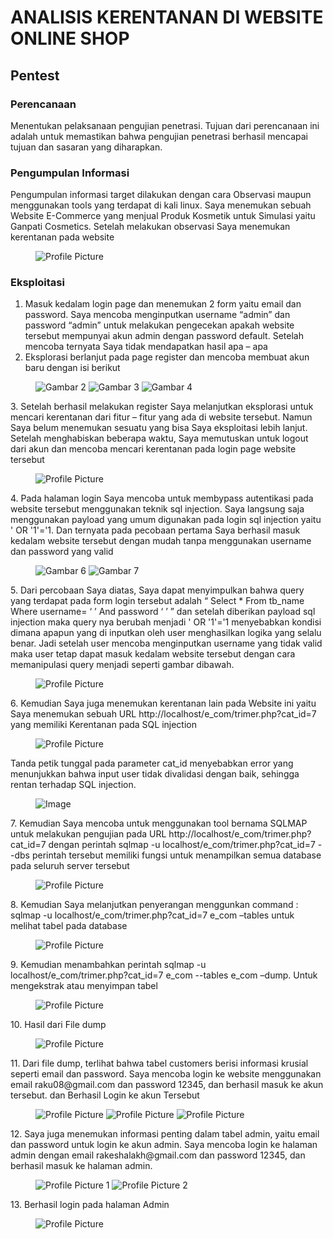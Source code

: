 # ANALISIS KERENTANAN DI WEBSITE ONLINE SHOP

## Pentest
### Perencanaan 
Menentukan pelaksanaan pengujian penetrasi. Tujuan dari perencanaan ini adalah untuk memastikan bahwa pengujian penetrasi berhasil mencapai tujuan dan sasaran yang diharapkan. 

### Pengumpulan Informasi 
Pengumpulan informasi target dilakukan dengan cara Observasi maupun menggunakan tools yang terdapat di kali linux. Saya menemukan sebuah Website E-Commerce yang menjual Produk Kosmetik untuk Simulasi yaitu Ganpati Cosmetics. Setelah melakukan observasi Saya menemukan kerentanan pada website   
<figure>
    <img src="https://blogger.googleusercontent.com/img/b/R29vZ2xl/AVvXsEj1ubNtOYK8PjCVkqA1o1j5rpDjCg3yDYe6buhitbUCc3H6P9PQWBKScftd7mgZqgjfwfdacSFQSf06mph6AeJtlgX2aWIZT84tZ-aYYrV5-GMNbT-8tbl1BGQS-_D8vhaVjob-mqe41EaJdapBt4d7eqt2maoBo28L8l-sv1QpJGKN0_rkSK_BzkJXfI4/s1254/1.png" alt="Profile Picture">
</figure>


### Eksploitasi 
1. Masuk kedalam login page dan menemukan 2 form yaitu email dan password. Saya mencoba menginputkan username “admin” dan password “admin” untuk melakukan pengecekan apakah website tersebut mempunyai akun admin dengan password default. Setelah mencoba ternyata Saya tidak mendapatkan hasil apa – apa 
2. Eksplorasi berlanjut pada page register dan mencoba membuat akun baru dengan isi berikut
<figure>
    <img src="https://blogger.googleusercontent.com/img/b/R29vZ2xl/AVvXsEhKK7VoQeo5SX2MVb3fknOVpb8BbEf92zIwFGPhb_tPOpUQuz_BqZbqNOfPecnv9gq7hUBWhxD68GRNWq1KRR9iKHtTZAQbRRleOwprKU2iQrPYi0jz83u6JOdFFpb7O_28MnXNuRJ-DDA75VytDOskUQKTYo3AFs7HWNFqnqwfBK7McIAp905svTdHlXI/s556/2.png" alt="Gambar 2">
    <img src="https://blogger.googleusercontent.com/img/b/R29vZ2xl/AVvXsEj7GXhRS80Yvvf_NDaGXnwNs7d4L4BHpiETk-WdNR7be7dMcL5b9fY60ITKR8XpUH19RNgZPBgRfzLq71fkzNMdknIgYkbiEdfv5E87uLEo9R1Q0HpzwXrmjOGpyMypH23A2lOBVlF0Q91kl015EGA0nI1cUR_l2_UXshp1UUqXBz1GVB3oQ8GpLdGpP-k/s552/3.png" alt="Gambar 3">
    <img src="https://blogger.googleusercontent.com/img/b/R29vZ2xl/AVvXsEgQ-SIoUfFcNJHgrzCgeY6_A5Hn2HJ6Uh9VK3Ci-n10f91z46ERmYl323kJ_sG49wB918P8zG40HQOkk2SZ_3Q5n0PinDC7_tCgcPXABKIHCOb1JFR-Pzz5nilxlrra6aQlkj1aiGcvn-FcWDKS5afPVlA5CpvOr4ImTN3wqyk0FCi1DHWzOi5mUKl1E8E/s1258/4.png" alt="Gambar 4">
</figure>
3. Setelah berhasil melakukan register Saya melanjutkan eksplorasi untuk mencari kerentanan dari fitur – fitur yang ada di website tersebut. Namun Saya belum menemukan sesuatu yang bisa Saya eksploitasi lebih lanjut. Setelah menghabiskan beberapa waktu, Saya memutuskan untuk logout dari akun dan  mencoba mencari kerentanan pada login page website tersebut 
<figure>
    <img src="https://blogger.googleusercontent.com/img/b/R29vZ2xl/AVvXsEjvZLW4NobxQl8jhyphenhyphenk3rH7V6rDfI9BkuJDGj7i9hP1D9CMVzstYT6SHAQUSJyL8s_8svPC61eg1lOtS8IDwIwHVJAoyhaDmPNYdc0BXc3r-rnXr00sDlkVtcMHELg31ALyQ9HkI6UsO_17U7YdJ9xU1IITg0rx19Ef7lHMZgZoYg3l0u0g-EVqQ8FTWIm8/s1288/5.png" alt="Profile Picture">
</figure>
4. Pada halaman login Saya mencoba untuk membypass autentikasi pada website tersebut menggunakan teknik sql injection. Saya langsung saja menggunakan payload yang umum digunakan pada login sql injection yaitu ' OR '1'='1. Dan ternyata pada pecobaan pertama Saya berhasil masuk kedalam website tersebut dengan mudah tanpa menggunakan username dan password yang valid 
<figure>
    <img src="https://blogger.googleusercontent.com/img/b/R29vZ2xl/AVvXsEjI_pcIhMVdU8CvNCjfc42B6-BOFASHd2-gfgv9fkdDAT0SusIKELzW7VoGr48aZBKGqMEZW2_f_CntotYWxDMw4woiYU1bCA99JOjmQIagnskpJnlEHSpe_yKoZpJLbRiKhsHghDS64tdRIXVIfqW2w-rPZSX3Cz8G_C8pxxd3uktx11H9lIwc7Tt1sIU/s601/6.png" alt="Gambar 6">
    <img src="https://blogger.googleusercontent.com/img/b/R29vZ2xl/AVvXsEhVk1OH67fJo_KFhqoWkSsZPEQoy2H-MaX5BpXPFcJlb9e5kmodQbmT6YGE0Po_nUcR9I9Wa1sTtWeLHm-t2jsu2S0FbFKIquwJqASojX1cF2rj_9EbyLx3-ou4LjbMd72B3RpbdZ7IIOdWotRC9XT-j1lVVe4sNS-zD3rONCnt8wOraZFSVIyLjli8XkU/s601/7.png" alt="Gambar 7">
</figure>
5. Dari percobaan Saya diatas, Saya dapat menyimpulkan bahwa query yang terdapat pada form login tersebut adalah “ Select * From tb_name Where username= ‘ ’ And password ‘ ’ ” dan setelah diberikan payload sql injection maka query nya berubah menjadi ' OR '1'='1 menyebabkan kondisi dimana apapun yang di inputkan oleh user menghasilkan logika yang selalu benar. Jadi setelah user mencoba menginputkan username yang tidak valid maka user tetap dapat masuk kedalam website tersebut dengan cara memanipulasi query menjadi seperti gambar dibawah.  
<figure>
    <img src="https://blogger.googleusercontent.com/img/b/R29vZ2xl/AVvXsEhfybJoKtj_rLX3cq_LmExWkTbyxbMVS-0xmLJeSkdOe7TfUdlXQD-GP0humH5H9iT7Cgm9qcQjBoSKiUDsxiP30tEFsILJWVzg6nV88XeDiWKCWUAMlcnaxbvcodHHwf0VX1Z7ylmMh1m7ziDlwDksWZ4lx8QIjSyCwVa-bfnSrVJzuwYYJSsEy1dooTs/s601/8.png" alt="Profile Picture">
</figure>
6. Kemudian Saya juga menemukan kerentanan lain pada Website ini yaitu Saya menemukan sebuah URL http://localhost/e_com/trimer.php?cat_id=7  yang memiliki Kerentanan pada SQL injection
<figure>
    <img src="https://blogger.googleusercontent.com/img/b/R29vZ2xl/AVvXsEhMGKOvsSwmGUJkr6Dtfs9LP8oSIA53-1QbapVlTQNdiwZlSmU8DngxYg1MlzppPFvcPkF9XRDaubPc1NH11z2wJepfhDVWIjQhLTQs5VA_tJ5ZPtisTEmA6RYWckBq2urJaBo0ekRLio4xLNaEsKkd9b0ZtPyToYVdgTfUG10h-IPVAK01LGtLv4odqPU/s1293/9.png" alt="Profile Picture">
</figure>
Tanda petik tunggal pada parameter cat_id menyebabkan error yang menunjukkan bahwa input user tidak divalidasi dengan baik, sehingga rentan terhadap SQL injection.  
<figure>
    <img src="https://blogger.googleusercontent.com/img/b/R29vZ2xl/AVvXsEhcgFj8e0jSw6N9hR9tlb1_cH8r8sjfLxHkcM3agESjFqeEtEoX0Y6q8TBlQl_UALOVWjvw024S_Gda0jwjCSqfUoSZ9Y4UX4b-vjkUPtOAzDlIZwvSHkriAvdHxdeW-pXttST8nCWYmTye3U0GjMyaQ3eHBCe_EiZDb2FliiWJLuP06hlFaI6NGsAHnRo/s1309/10.png" alt="Image">
</figure>
7. Kemudian Saya mencoba untuk menggunakan tool bernama SQLMAP untuk melakukan pengujian pada URL http://localhost/e_com/trimer.php?cat_id=7 dengan perintah sqlmap -u localhost/e_com/trimer.php?cat_id=7 --dbs perintah tersebut memiliki fungsi untuk menampilkan semua database pada seluruh server tersebut 
<figure>
    <img src="https://blogger.googleusercontent.com/img/a/AVvXsEgWKpF5HI4vABQsik3LNVfeYSkwg8-v1cRlJlAQM8TsLAZSWkfsFJs9HD2XPfDRCLOxzElpDqRRYQPlq3HwMpyUDRhZsPa9GKGep29-SEETS0K96Ft4srzX4W2EXNVfy9TcEwXc7XTcSbVFgvRrlDyN8O5ACa5yLJEqrmq5aHABBpVb4yruH1jj6KUV7rg" alt="Profile Picture">
</figure>
8. Kemudian Saya melanjutkan penyerangan menggunkan command : sqlmap -u localhost/e_com/trimer.php?cat_id=7 e_com –tables untuk melihat tabel pada database 
<figure>
    <img src="https://blogger.googleusercontent.com/img/b/R29vZ2xl/AVvXsEgBRQCqKBYz1rYQrDoegjaSsu1n5zOcSIB7j5LACoO3b1Aob_jZ3MiyqrnqCNcq5IgKEkHPM5WE_moEmoN3mUy5Ty7lKOGN1m2qiV0U4N__gtK09OwEvGp7hz92fPI-IylYMUSwPC4pseDipprRsqNOiQczjyIAUtG4I9Z9FiEEZcpcLqnboUR_TSmM7-8/s553/12.png" alt="Profile Picture">
</figure>
9. Kemudian menambahkan perintah sqlmap -u localhost/e_com/trimer.php?cat_id=7 e_com --tables e_com –dump. Untuk mengekstrak atau menyimpan tabel  
<figure>
    <img src="https://blogger.googleusercontent.com/img/b/R29vZ2xl/AVvXsEgHWjsYX-c0iOPzwJj6jkxmz7NLuHGBvnG7YeJvjADRsbIZJvSP1fYPS727hq7klvmJRAaWeEN0uyqdVMcmlfEN7vi95cO5VtFwBdKVzdh7pg8fgtwHe9i3uw8QUno54Nisno1sviI24fyM483tAo3oqbDSM3tR0a7zxfkNtdS2NVTeUsK0rEDlZzL3oSs/s542/13.png" alt="Profile Picture">
</figure>
10. Hasil dari File dump
<figure>
    <img src="https://blogger.googleusercontent.com/img/b/R29vZ2xl/AVvXsEgWf38q2aVX4VgaaSpzc1tL9oin8HtMRWZOvy_icEZlBW-r4jqDshvxjZYO_v1AUewAwEUq9bsYNNSOXIPSxXWTbpjXvEcEo48P4D8kFvkzuvcaHAbOL5GgykKA69jJ69UzTDln3kWZvOAeVf3A3CFq5sJjszIZB1KoeY7btbSF35mq2I4O5FqpWModHp4/s552/14.png" alt="Profile Picture">
</figure>
11. Dari file dump, terlihat bahwa tabel customers berisi informasi krusial seperti email dan password. Saya mencoba login ke website menggunakan email raku08@gmail.com dan password 12345, dan berhasil masuk ke akun tersebut. dan Berhasil Login ke akun Tersebut 
<figure>
    <img src="https://blogger.googleusercontent.com/img/b/R29vZ2xl/AVvXsEiHmPZNFVG3ohN6fgqB_yr_vSfFCHwHuwbj4MjPsRoWay6Y3oBh0P2oE14-IcalVtE-dShI9Xg4bIj4pRmAObHIIuhKLFpulK2pjplA9vwIbjug-ogt71DlcXTzSQGrVDpOhjZBGb6Ax9gLQxOE_CHkHpbty12kJVgX58qCjVDnGW8Rbv0Fjoz733LKcTQ/s560/15.png" alt="Profile Picture">
    <img src="https://blogger.googleusercontent.com/img/b/R29vZ2xl/AVvXsEj0BdGwkYT-Vyqmnw71y3KKix1EfsQSZ_y70tLjkkZzXQsuW3RoZVFGvboKXeLjZAP8x0fPQ3oe8BeLMt2NOqVGcUOzEkyBBEVk1ykbqHRqzjDQnB1pCYvg1uYdPjrrkOTdQRVTZFxRUBvrNyvsscHxKzBT9xWY1lnYSu6SXQwaYXN1DXZFrf9VCywJyuU/s497/16.png" alt="Profile Picture">
    <img src="https://blogger.googleusercontent.com/img/b/R29vZ2xl/AVvXsEjqDDXpsdzttsYPHtTcYJ7Je9X1852rtzPCDMoUKN7spCrC5fft2Ab9ymHn6bgOdcNXjFXxJu3BqyNG2S-04waQ5GM5siZMyjcOv-BHvVl9ebzQ34Yf3fPfkQTU2nxM8hpRhlpgCAM7VZ3rvSkJOKOG8FtboG770wynSv802PUd8A1dwuHHSleGLbEAGaE/s464/17.png" alt="Profile Picture">
</figure>
12. Saya juga menemukan informasi penting dalam tabel admin, yaitu email dan password untuk login ke akun admin. Saya mencoba login ke halaman admin dengan email rakeshalakh@gmail.com dan password 12345, dan berhasil masuk ke halaman admin. 
<figure>
    <img src="https://blogger.googleusercontent.com/img/b/R29vZ2xl/AVvXsEg_31oz1rGMZ0p2tMABlDpfoxgEEsSIhlPBwH-JOseNcgSO0gAdejs5PEIJSx167WWMSuv5LJrZxkevbyLCJJl_kmPJO5zVsT2n91uoCndG4m5kGijcMykmyldojxWwcSXIS4zKxP3Eoz-Hybrd8JvW0-x8HZxuHijWQjgfb7KnzckgkstdNBzRZadweFM/s601/18.png" alt="Profile Picture 1">
    <img src="https://blogger.googleusercontent.com/img/b/R29vZ2xl/AVvXsEgcYv_6HMNgfdB66E5-KH6-U9hThE-KyFLhQfcEA2vF1vxHyNem_otj4lah5kx7PImSwtiHabmcD6hNOmHmBTBt3kok-o_zhyphenhyphenkLk_d89ieNiUUiNhwYCSMaEStyqiTu6YildfRyWALtP_JWsw-xHD7F2dSTzNz9nz-YvmIzMmTNyPXs006gKRNCLmPbfhA/s592/19.png" alt="Profile Picture 2">
</figure>
13. Berhasil login pada halaman Admin
<figure>
        <img src="https://blogger.googleusercontent.com/img/a/AVvXsEgWKpF5HI4vABQsik3LNVfeYSkwg8-v1cRlJlAQM8TsLAZSWkfsFJs9HD2XPfDRCLOxzElpDqRRYQPlq3HwMpyUDRhZsPa9GKGep29-SEETS0K96Ft4srzX4W2EXNVfy9TcEwXc7XTcSbVFgvRrlDyN8O5ACa5yLJEqrmq5aHABBpVb4yruH1jj6KUV7rg" alt="Profile Picture">
</figure>
